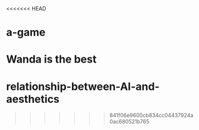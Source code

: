 <<<<<<< HEAD
# a-game
Wanda is the best
=======
# relationship-between-AI-and-aesthetics
>>>>>>> 841f06e9600cb834cc04437924a0ac680521b765
